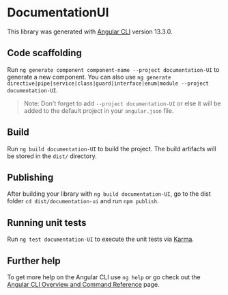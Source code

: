 # DocumentationUI

This library was generated with [Angular CLI](https://github.com/angular/angular-cli) version 13.3.0.

## Code scaffolding

Run `ng generate component component-name --project documentation-UI` to generate a new component. You can also use `ng generate directive|pipe|service|class|guard|interface|enum|module --project documentation-UI`.
> Note: Don't forget to add `--project documentation-UI` or else it will be added to the default project in your `angular.json` file. 

## Build

Run `ng build documentation-UI` to build the project. The build artifacts will be stored in the `dist/` directory.

## Publishing

After building your library with `ng build documentation-UI`, go to the dist folder `cd dist/documentation-ui` and run `npm publish`.

## Running unit tests

Run `ng test documentation-UI` to execute the unit tests via [Karma](https://karma-runner.github.io).

## Further help

To get more help on the Angular CLI use `ng help` or go check out the [Angular CLI Overview and Command Reference](https://angular.io/cli) page.

